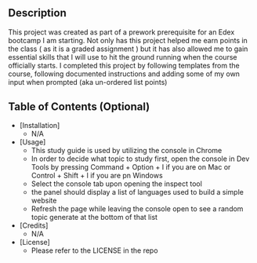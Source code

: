 # <Pre-work Study Guide>

## Description

This project was created as part of a prework prerequisite for an Edex bootcamp I am starting.
Not only has this project helped me earn points in the class ( as it is a graded assignment ) but it has 
also allowed me to gain essential skills that I will use to hit the ground running when the course officially
starts. I completed this project by following templates from the course, following documented instructions
and adding some of my own input when prompted (aka un-ordered list points)

## Table of Contents (Optional)

- [Installation]
    - N/A
- [Usage]
    - This study guide is used by utilizing the console in Chrome
    - In order to decide what topic to study first, open the console in Dev Tools 
    by pressing Command + Option + I if you are on Mac or Control + Shift + I if you are pn Windows 
    - Select the console tab upon opening the inspect tool
    - the panel should display a list of languages used to build a simple website 
    - Refresh the page while leaving the console open to see a random topic generate at the bottom of that list 
- [Credits]
    - N/A
- [License]
    - Please refer to the LICENSE in the repo 

